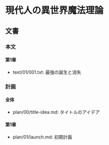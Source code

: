 # 現代人の異世界魔法理論
## 文書
### 本文
#### 第1章
- text/01/001.txt: 最強の誕生と消失


### 計画
#### 全体
- plan/00/title-idea.md: タイトルのアイデア


#### 第1章
- plan/01/launch.md: 初期計画
